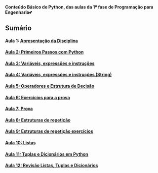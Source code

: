 <h4> Conteúdo Básico de Python, das aulas da 1º fase de Programação para Engenharia💕</h4>
<h2>Sumário</h2>
<h4>Aula 1: <a href="">Apresentação da Disciplina</h4>
<h4>Aula 2: <a href="https://github.com/MaineCalabrezi13/Programacao_Engenharia/tree/main/Aula%2028.02">Primeiros Passos com Python</h4>
<h4>Aula 3: <a href="https://github.com/MaineCalabrezi13/Programacao_Engenharia/tree/main/Aula%2006.03">Variáveis, expressões e instruções</h4>
<h4>Aula 4: <a href="https://github.com/MaineCalabrezi13/Programacao_Engenharia/tree/main/Aula.13.03">Variáveis, expressões e instruções (String)</h4>
<h4>Aula 5: <a href="https://github.com/MaineCalabrezi13/Programacao_Engenharia/tree/main/Aula%2028.02">Operadores e Estrutura de Decisão</h4>
<h4>Aula 6: <a href="https://github.com/MaineCalabrezi13/ProgramacaoParaEngenharia/tree/main/Aula%2027.03">Exercicios para a prova</h4>
<h4>Aula 7: Prova</h4>
<h4>Aula 8: <a href="https://github.com/MaineCalabrezi13/ProgramacaoParaEngenharia/tree/main/Aula%2010.04">Estruturas de repetição</h4>
<h4>Aula 9: <a href="https://github.com/MaineCalabrezi13/ProgramacaoParaEngenharia/tree/main/Aula%2017.04">Estruturas de repetição exercícios</h4>
<h4>Aula 10: <a href="https://github.com/MaineCalabrezi13/ProgramacaoParaEngenharia/tree/main/Aula%2024.04">Listas</h4>
<h4>Aula 11: <a href="https://github.com/MaineCalabrezi13/ProgramacaoParaEngenharia/tree/main/Aula%2008.05">Tuplas e Dicionários em Python</h4>
<h4>Aula 12: <a href="">Revisão Listas, Tuplas e Dicionários</h4>


